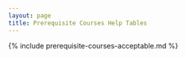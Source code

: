 ```yaml
---
layout: page
title: Prerequisite Courses Help Tables
---
```


{% include prerequisite-courses-acceptable.md %}